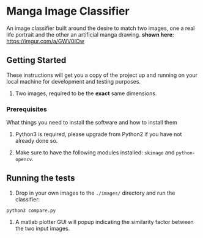 # Manga Image Classifier

An image classifier built around the desire to match two images, one a real life portrait and the other an artificial manga drawing. **shown here**: https://imgur.com/a/GWV0IOw

## Getting Started

These instructions will get you a copy of the project up and running on your local machine for development and testing purposes.

1. Two images, required to be the **exact** same dimensions.

### Prerequisites

What things you need to install the software and how to install them

1. Python3 is required, please upgrade from Python2 if you have not already done so.


1. Make sure to have the following modules installed: `skimage` and `python-opencv`.

## Running the tests

1. Drop in your own images to the `./images/` directory and run the classifier:
```
python3 compare.py
```

1. A matlab plotter GUI will popup indicating the similarity factor between the two input images.